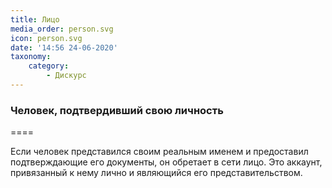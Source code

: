 ```yaml
---
title: Лицо
media_order: person.svg
icon: person.svg
date: '14:56 24-06-2020'
taxonomy:
    category:
        - Дискурс
---
```


### Человек, подтвердивший свою личность

====

Если человек представился своим реальным именем и предоставил подтверждающие его документы, он обретает в сети лицо. Это аккаунт, привязанный к нему лично и являющийся его представительством.
